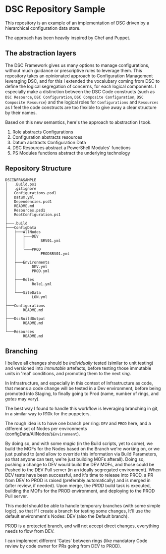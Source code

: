 # DSC Repository Sample

This repository is an example of an implementation of DSC driven by a hierarchical configuration data store.

The approach has been heavily inspired by Chef and Puppet.

## The abstraction layers

The DSC Framework gives us many options to manage configurations, without much guidance or prescriptive rules to leverage them.
This repository takes an opinionated approach to Configuration Management leveraging DSC, and for this I extended the vocalubary coming from DSC to define the logical segregation of concerns, for each logical components.
I especially make a distinction between the DSC Code constructs (such as `DSC Resource`, `DSC Configuration`, `DSC Composite Configuration`, `DSC Composite Resource`) and the logical roles for `Configurations` and `Resources` as I feel the code constructs are too flexible to give away a clear structure by their names.

Based on this new semantics, here's the approach to abstraction I took.

1. Role abstracts Configurations
2. Configuration abstracts resources
3. Datum abstracts Configuration Data
4. DSC Resources abstract a PowerShell Modules' functions
5. PS Modules functions abstract the underlying technology


## Repository Structure

```
DSCINFRASAMPLE
│   .Build.ps1
│   .gitignore
│   Configurations.psd1
│   Datum.yml
│   Dependencies.psd1
│   README.md
│   Resources.psd1
│   RootConfiguration.ps1
│
├───.build
├───ConfigData
│   ├───AllNodes
│   │   ├───DEV
│   │   │       SRV01.yml
│   │   │
│   │   └───PROD
│   │           PRODSRV01.yml
│   │
│   ├───Environments
│   │       DEV.yml
│   │       PROD.yml
│   │
│   ├───Roles
│   │       Role1.yml
│   │
│   └───SiteData
│           LON.yml
│
├───Configurations
│       README.md
│
├───DscBuildOutput
│       README.md
│
└───Resources
        README.md
```

## Branching

I believe all changes should be _individually_ tested (similar to unit testing) and versioned into _immutable_ artefacts, before testing those immutable units in 'real' conditions, and promoting them to the next _ring_.

In Infrastructure, and especially in this context of Infrastructure as code, that means a code change will be tested in a Dev environment, before being promoted into Staging, to finally going to Prod (name, number of rings, and _gates_ may vary).

The best way I found to handle this workflow is leveraging branching in git, in a similar way to R10k for the puppeters.

The rough idea is to have one branch per ring: `DEV` and `PROD` here, and a different set of Nodes per environments (configData/AllNodes/`$Environment`).

By doing so, and with some _magic_ (in the Build scripts, yet to come), we build the MOFs for the Nodes based on the Branch we're working on, or we just pushed to (and allow to override this information via Build Parameters, so that anyone can test, we're just building MOFs afterall). Doing so, pushing a change to DEV would build the DEV MOFs, and those could be Pushed to the DEV Pull server (in an ideally segregated environment). When DEV tests have been successful, and it's time to release into PROD, a PR from DEV to PROD is raised (preferably automatically) and is merged in (after review, if needed).
Upon merge, the _PROD_ build task is executed, building the MOFs for the PROD environment, and deploying to the PROD Pull server.

This model should be able to handle temporary branches (with some simple logic), so that if I create a branch for testing some changes, It'll use the default environment's Nodes: DEV (also the Default branch).

PROD is a protected branch, and will not accept direct changes, everything needs to flow from DEV.

I can implement different 'Gates' between rings (like mandatory Code review by code owner for PRs going from DEV to PROD).